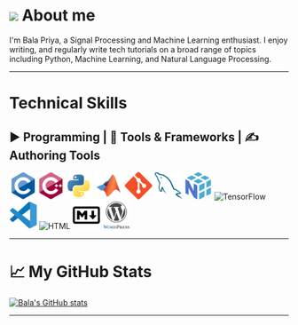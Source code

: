 
# <img src="https://raw.githubusercontent.com/MartinHeinz/MartinHeinz/master/wave.gif" width="30px"> About me 
I'm Bala Priya, a Signal Processing and Machine Learning enthusiast.
I enjoy writing, and regularly write tech tutorials on a broad range of topics including Python, Machine Learning, and Natural Language Processing.

---- 
# Technical Skills
## ▶ Programming | 🧰 Tools & Frameworks | ✍ Authoring Tools
<img src= "https://github.com/devicons/devicon/blob/master/icons/c/c-original.svg" alt="C Language" height= 50 width = 50><img src= "https://github.com/devicons/devicon/blob/master/icons/cplusplus/cplusplus-original.svg" alt="C++" height= 50 width = 50><img src= "https://github.com/devicons/devicon/blob/master/icons/python/python-original.svg" alt="Python" height= 50 width = 50> <img src=  "https://github.com/devicons/devicon/blob/master/icons/matlab/matlab-original.svg" alt="MATLAB" height= 50 width = 50>  <img src= "https://github.com/devicons/devicon/blob/master/icons/git/git-original.svg" alt="Git" height= 50 width = 50>  <img src= "https://github.com/devicons/devicon/blob/master/icons/mysql/mysql-original.svg" alt="MySQL" height= 50 width = 50>  <img src= "https://github.com/devicons/devicon/blob/master/icons/numpy/numpy-original.svg" alt="NumPy" height= 50 width = 50>   <img src= "https://cdn.worldvectorlogo.com/logos/tensorflow-2.svg" alt="TensorFlow" height= 50 width = 50><img src= "https://github.com/devicons/devicon/blob/master/icons/vscode/vscode-original.svg" alt="VSCode" height= 50 width = 50>  <img src= "https://cdn.worldvectorlogo.com/logos/html-1.svg" alt="HTML" height= 50 width = 50> <img src= "https://github.com/devicons/devicon/blob/master/icons/markdown/markdown-original.svg" alt="Markdown" height= 50 width = 50> <img src= "https://github.com/devicons/devicon/blob/master/icons/wordpress/wordpress-original.svg" alt="WordPress" height= 50 width = 50>  
  
-----
<!--
# 📒 Blog Posts
- [Top 6 Resources to Learn Quantum Computing for Free](https://dev.to/balapriyac/useful-resources-to-learn-quantum-computing-414k)
- [Python Fire - How to Create CLIs from ANY Python Object](https://dev.to/balapriyac/python-fire-67i)
- [Tokenization and Sequencing in TensorFlow [Tutorial]](https://dev.to/balapriyac/tokenization-and-sequencing-in-tensorflow-3p0n)
- [Adaptive Federated Optimization](https://blog.openmined.org/adaptive-federated-optimization/)
- [Differential Privacy Using PyDP](https://blog.openmined.org/differential-privacy-using-pydp/)
- [Useful Tensor Manipulation Functions in PyTorch [Tutorial]](https://dev.to/balapriyac/useful-tensor-manipulation-functions-in-pytorch-4g4c)
- [N-gram Language Models - A Beginner's Guide](https://dev.to/balapriyac/understanding-n-gram-language-models-3g72)

### ▶ Read more posts [here](https://dev.to/balapriyac)

-----
-->
# &#x1f4c8; My GitHub Stats

<!-- [![Top Langs](https://github-readme-stats.vercel.app/api/top-langs/?username=balapriyac&hide=c,smalltalk,jupyternotebook,java,css&theme=radical)](https://github.com/anuraghazra/github-readme-stats) -->

[![Bala's GitHub stats](https://github-readme-stats.vercel.app/api?username=balapriyac&theme=radical)](https://github.com/anuraghazra/github-readme-stats)

-----



